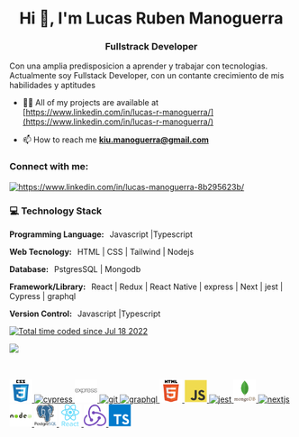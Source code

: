 <h1 align="center">Hi 👋, I'm Lucas Ruben Manoguerra</h1>
<h3 align="center">Fullstrack Developer</h3>


 Con una amplia predisposicion a aprender y trabajar con tecnologias.
 Actualmente soy Fullstack Developer, con un contante crecimiento de mis habilidades y aptitudes

- 👨‍💻 All of my projects are available at [https://www.linkedin.com/in/lucas-r-manoguerra/](https://www.linkedin.com/in/lucas-r-manoguerra/)

- 📫 How to reach me **kiu.manoguerra@gmail.com**

<h3 align="left">Connect with me:</h3>
<p align="left">
<a href="https://www.linkedin.com/in/lucas-r-manoguerra/" target="blank"><img align="center" src="https://raw.githubusercontent.com/rahuldkjain/github-profile-readme-generator/master/src/images/icons/Social/linked-in-alt.svg" alt="https://www.linkedin.com/in/lucas-manoguerra-8b295623b/" height="30" width="40" /></a>
</p>

<h3 align="left">💻 Technology Stack</h3> 

<p><strong>Programming Language: &nbsp </strong>Javascript |Typescript</p>


<p><strong>Web Tecnology: &nbsp </strong>HTML | CSS | Tailwind | Nodejs</p>


<p><strong>Database: &nbsp </strong>PstgresSQL | Mongodb</p>


<p><strong>Framework/Library: &nbsp </strong>React | Redux | React Native | express | Next | jest | Cypress | graphql</p>


<p><strong>Version Control: &nbsp </strong>Javascript |Typescript</p>


<a href="https://wakatime.com/@07cfbf31-e245-4f30-94f6-3a2254b2c020"><img src="https://wakatime.com/badge/user/07cfbf31-e245-4f30-94f6-3a2254b2c020.svg" alt="Total time coded since Jul 18 2022" /></a>
</br>

<a href="https://wakatime.com"><img src="https://wakatime.com/share/@LucasManoguerra/a0e5f059-f09a-464d-9dcf-3f59d94eb085.png" /></a>

<br/>
<p align="left"> <a href="https://www.w3schools.com/css/" target="_blank" rel="noreferrer"> <img src="https://raw.githubusercontent.com/devicons/devicon/master/icons/css3/css3-original-wordmark.svg" alt="css3" width="40" height="40"/> </a> <a href="https://www.cypress.io" target="_blank" rel="noreferrer"> <img src="https://raw.githubusercontent.com/simple-icons/simple-icons/6e46ec1fc23b60c8fd0d2f2ff46db82e16dbd75f/icons/cypress.svg" alt="cypress" width="40" height="40"/> </a> <a href="https://expressjs.com" target="_blank" rel="noreferrer"> <img src="https://raw.githubusercontent.com/devicons/devicon/master/icons/express/express-original-wordmark.svg" alt="express" width="40" height="40"/> </a> <a href="https://git-scm.com/" target="_blank" rel="noreferrer"> <img src="https://www.vectorlogo.zone/logos/git-scm/git-scm-icon.svg" alt="git" width="40" height="40"/> </a> <a href="https://graphql.org" target="_blank" rel="noreferrer"> <img src="https://www.vectorlogo.zone/logos/graphql/graphql-icon.svg" alt="graphql" width="40" height="40"/> </a> <a href="https://www.w3.org/html/" target="_blank" rel="noreferrer"> <img src="https://raw.githubusercontent.com/devicons/devicon/master/icons/html5/html5-original-wordmark.svg" alt="html5" width="40" height="40"/> </a> <a href="https://developer.mozilla.org/en-US/docs/Web/JavaScript" target="_blank" rel="noreferrer"> <img src="https://raw.githubusercontent.com/devicons/devicon/master/icons/javascript/javascript-original.svg" alt="javascript" width="40" height="40"/> </a> <a href="https://jestjs.io" target="_blank" rel="noreferrer"> <img src="https://www.vectorlogo.zone/logos/jestjsio/jestjsio-icon.svg" alt="jest" width="40" height="40"/> </a> <a href="https://www.mongodb.com/" target="_blank" rel="noreferrer"> <img src="https://raw.githubusercontent.com/devicons/devicon/master/icons/mongodb/mongodb-original-wordmark.svg" alt="mongodb" width="40" height="40"/> </a> <!-- <a href="https://www.mysql.com/" target="_blank" rel="noreferrer"> <img src="https://raw.githubusercontent.com/devicons/devicon/master/icons/mysql/mysql-original-wordmark.svg" alt="mysql" width="40" height="40"/> </a> --> <a href="https://nextjs.org/" target="_blank" rel="noreferrer"> <img src="https://cdn.worldvectorlogo.com/logos/nextjs-2.svg" alt="nextjs" width="40" height="40"/> </a> <a href="https://nodejs.org" target="_blank" rel="noreferrer"> <img src="https://raw.githubusercontent.com/devicons/devicon/master/icons/nodejs/nodejs-original-wordmark.svg" alt="nodejs" width="40" height="40"/> </a> <a href="https://www.postgresql.org" target="_blank" rel="noreferrer"> <img src="https://raw.githubusercontent.com/devicons/devicon/master/icons/postgresql/postgresql-original-wordmark.svg" alt="postgresql" width="40" height="40"/> <!-- <a href="https://www.python.org" target="_blank" rel="noreferrer"> <img src="https://raw.githubusercontent.com/devicons/devicon/master/icons/python/python-original.svg" alt="python" width="40" height="40"/> </a> --> <a href="https://reactjs.org/" target="_blank" rel="noreferrer"> <img src="https://raw.githubusercontent.com/devicons/devicon/master/icons/react/react-original-wordmark.svg" alt="react" width="40" height="40"/> </a> <a href="https://redux.js.org" target="_blank" rel="noreferrer"> <img src="https://raw.githubusercontent.com/devicons/devicon/master/icons/redux/redux-original.svg" alt="redux" width="40" height="40"/> </a> <a href="https://www.typescriptlang.org/" target="_blank" rel="noreferrer"> <img src="https://raw.githubusercontent.com/devicons/devicon/master/icons/typescript/typescript-original.svg" alt="typescript" width="40" height="40"/> </a> </p>
